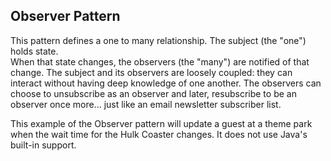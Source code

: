 ## Observer Pattern

This pattern defines a one to many relationship.  The subject (the "one") holds state.  
When that state changes, the observers (the "many") are notified of that change.
The subject and its observers are loosely coupled: they can interact without having deep knowledge of one another.
The observers can choose to unsubscribe as an observer and later, resubscribe to be an observer once more... just like an
email newsletter subscriber list.

This example of the Observer pattern will update a guest at a theme park when the wait time for the Hulk Coaster changes.  It does not use Java's built-in support.
